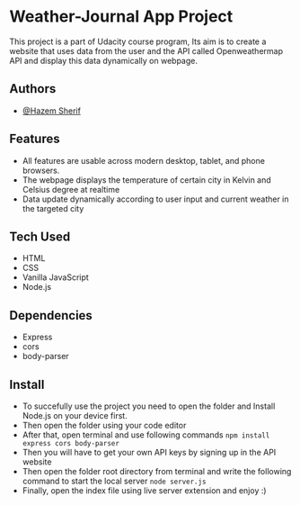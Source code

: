 
# Weather-Journal App Project


This project is a part of Udacity course program, Its aim is to create
a website that uses data from the user and the API called Openweathermap API
and display this data dynamically on webpage.

## Authors

- [@Hazem Sherif](https://github.com/HazemShereef)


## Features

- All features are usable across modern desktop, tablet, and phone browsers.
- The webpage displays the temperature of certain city in Kelvin and Celsius degree at realtime
- Data update dynamically according to user input and current weather in the targeted city

## Tech Used

- HTML
- CSS
- Vanilla JavaScript
- Node.js


## Dependencies
- Express
- cors
- body-parser

## Install
- To succefully use the project you need to open the folder and Install Node.js on your device first.
- Then open the folder using your code editor
- After that, open terminal and use following commands 
`npm install express cors body-parser`
- Then you will have to get your own API keys by signing up in the API website
- Then open the folder root directory from terminal and write the following command to start the local server
`node server.js`
- Finally, open the index file using live server extension and enjoy :)
